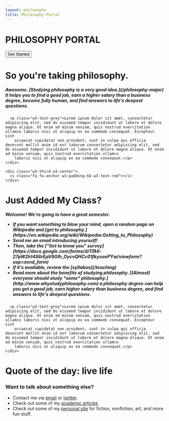 ```yaml
---
layout: philosophy
title: Philosophy Portal
--- 
```


<body>

<!-- Header -->
<div class="w3-container w3-gray w3-center w3-padding-128">
  <h1 class="w3-margin w3-jumbo">PHILOSOPHY PORTAL</h1>
  <p class="w3-xlarge"></p>
  <button class="w3-btn w3-padding-16 w3-large w3-margin-top">Get Started</button>
</div>

<!-- First Grid -->
<div class="w3-row-padding w3-padding-64 w3-container">
  <div class="w3-content">
    <div class="w3-twothird">
      <h1>So you're taking philosophy.</h1>
      <h5 class="w3-padding-32"> Awesome. [Studying philosophy is a very good idea.](/philosophy-major) It helps you to find a good job, earn a higher salary than a business degree, become fully human, and find answers to life's deepest questions.</h5>

      <p class="w3-text-grey">Lorem ipsum dolor sit amet, consectetur adipiscing elit, sed do eiusmod tempor incididunt ut labore et dolore magna aliqua. Ut enim ad minim veniam, quis nostrud exercitation ullamco laboris nisi ut aliquip ex ea commodo consequat. Excepteur sint
        occaecat cupidatat non proident, sunt in culpa qui officia deserunt mollit anim id est laborum consectetur adipiscing elit, sed do eiusmod tempor incididunt ut labore et dolore magna aliqua. Ut enim ad minim veniam, quis nostrud exercitation ullamco
        laboris nisi ut aliquip ex ea commodo consequat.</p>
    </div>

    <div class="w3-third w3-center">
      <i class="fa fa-anchor w3-padding-64 w3-text-red"></i>
    </div>
  </div>
</div>

<!-- Second Grid -->
<div class="w3-row-padding w3-light-grey w3-padding-64 w3-container">
  <div class="w3-content">
    <div class="w3-third w3-center">
      <i class="fa fa-coffee w3-padding-64 w3-text-red w3-margin-right"></i>
    </div>

<div class="w3-twothird">
      <h1>Just Added My Class?</h1>
      <h5 class="w3-padding-32">Welcome! We're going to have a great semester.
      <ul>
        <li> If you want something to blow your mind, open a random page on Wikipedia and [get to philosophy.](https://en.wikipedia.org/wiki/Wikipedia:Getting_to_Philosophy)</li>
        <li>Send me an email introducing yourself!</li>
        <li>Then, take the ["Get to know you" survey](https://docs.google.com/forms/d/17A6-27pW2lrI4S6rEpV8GIh_OycvQHCc01fkyuoxPYw/viewform?usp=send_form)</li>
        <li>If it's available, review the [syllabus](/teaching)</li>
        <li>Read more about the benefits of studying philosophy. [(Almost) everyone should study *some* philosophy.](http://www.whystudyphilosophy.com) a philosophy degree can help you get a good job, earn higher salary than business degree, and find answers to life's deepest questions. </li>
        </ul>
        </h5>


      <p class="w3-text-grey">Lorem ipsum dolor sit amet, consectetur adipiscing elit, sed do eiusmod tempor incididunt ut labore et dolore magna aliqua. Ut enim ad minim veniam, quis nostrud exercitation ullamco laboris nisi ut aliquip ex ea commodo consequat. Excepteur sint
        occaecat cupidatat non proident, sunt in culpa qui officia deserunt mollit anim id est laborum consectetur adipiscing elit, sed do eiusmod tempor incididunt ut labore et dolore magna aliqua. Ut enim ad minim veniam, quis nostrud exercitation ullamco
        laboris nisi ut aliquip ex ea commodo consequat.</p>
    </div>
  </div>
</div>

<div class="w3-container w3-black w3-center w3-opacity w3-padding-64">
    <h1 class="w3-margin w3-xlarge">Quote of the day: live life</h1>
</div>

<!-- Footer -->
<footer class="w3-container w3-padding-64 w3-center w3-opacity">
  <div class="w3-xlarge w3-padding-32">
   <a href="https://www.facebook.com/keithedbuhler" class="w3-hover-text-indigo w3-show-inline-block"><i class="fa fa-facebook-official"></i></a>
   <a href="https://twitter.com/Keith_Buhler" class="w3-hover-text-light-blue w3-show-inline-block"><i class="fa fa-twitter"></i></a>
 </div>
</footer>

<script>

// Used to toggle the menu on small screens when clicking on the menu button
function myFunction() {
    var x = document.getElementById("navDemo");
    if (x.className.indexOf("w3-show") == -1) {
        x.className += " w3-show";
    } else {
        x.className = x.className.replace(" w3-show", "");
    }
}
</script>

</body>
</html>






### Want to talk about something else?

- Contact me via [email](keith.buhler@uky.edu) or [twitter](https://twitter.com/Keith_Buhler). 
- Check out some of my [academic articles](https://uky.academia.edu/KeithBuhler)
- Check out some of my [personal site](/fun) for fiction, nonfiction, art, and more fun stuff.